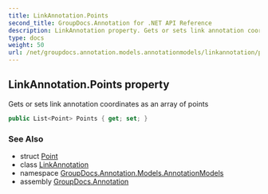 ```yaml
---
title: LinkAnnotation.Points
second_title: GroupDocs.Annotation for .NET API Reference
description: LinkAnnotation property. Gets or sets link annotation coordinates as an array of points
type: docs
weight: 50
url: /net/groupdocs.annotation.models.annotationmodels/linkannotation/points/
---
```

## LinkAnnotation.Points property

Gets or sets link annotation coordinates as an array of points

```csharp
public List<Point> Points { get; set; }
```

### See Also

* struct [Point](../../../groupdocs.annotation.models/point/)
* class [LinkAnnotation](../)
* namespace [GroupDocs.Annotation.Models.AnnotationModels](../../linkannotation/)
* assembly [GroupDocs.Annotation](../../../)



